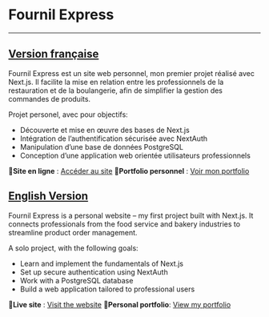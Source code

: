 # Fournil Express

---

## <ins>Version française</ins>

Fournil Express est un site web personnel, mon premier projet réalisé avec Next.js.
Il facilite la mise en relation entre les professionnels de la restauration et de la boulangerie, afin de simplifier la gestion des commandes de produits.

Projet personel, avec pour objectifs:
 - Découverte et mise en œuvre des bases de Next.js
 - Intégration de l’authentification sécurisée avec NextAuth
 - Manipulation d’une base de données PostgreSQL
 - Conception d’une application web orientée utilisateurs professionnels

🔗**Site en ligne** : [Accéder au site](https://fournil-express.vercel.app/) 
🧾**Portfolio personnel** : [Voir mon portfolio](https://www.remi-dubus.fr)




## <ins>English Version</ins>

Fournil Express is a personal website – my first project built with Next.js.
It connects professionals from the food service and bakery industries to streamline product order management.

A solo project, with the following goals:
 - Learn and implement the fundamentals of Next.js
 - Set up secure authentication using NextAuth
 - Work with a PostgreSQL database
 - Build a web application tailored to professional users

🔗**Live site** : [Visit the website](https://fournil-express.vercel.app/) 
🧾**Personal portfolio**: [View my portfolio](https://www.remi-dubus.fr)